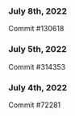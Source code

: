 ### July 8th, 2022

Commit #130618

### July 5th, 2022

Commit #314353


### July 4th, 2022

Commit #72281

